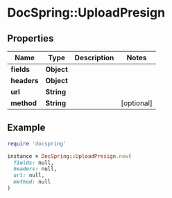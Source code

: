 # DocSpring::UploadPresign

## Properties

| Name | Type | Description | Notes |
| ---- | ---- | ----------- | ----- |
| **fields** | **Object** |  |  |
| **headers** | **Object** |  |  |
| **url** | **String** |  |  |
| **method** | **String** |  | [optional] |

## Example

```ruby
require 'docspring'

instance = DocSpring::UploadPresign.new(
  fields: null,
  headers: null,
  url: null,
  method: null
)
```

